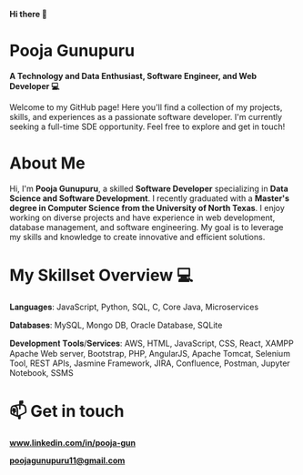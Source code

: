 **Hi there 👋** 
# Pooja Gunupuru
**A Technology and Data Enthusiast, Software Engineer, and Web Developer 💻**

Welcome to my GitHub page! Here you'll find a collection of my projects, skills, and experiences as a passionate software developer. I'm currently seeking a full-time SDE opportunity. Feel free to explore and get in touch!

# About Me

Hi, I'm **Pooja Gunupuru**, a skilled **Software Developer** specializing in **Data Science and Software Development**. I recently graduated with a **Master's degree in Computer Science from the University of North Texas**. I enjoy working on diverse projects and have experience in web development, database management, and software engineering. My goal is to leverage my skills and knowledge to create innovative and efficient solutions.

# My Skillset Overview 💻
𝐋𝐚𝐧𝐠𝐮𝐚𝐠𝐞𝐬: JavaScript, Python, SQL, C, Core Java, Microservices

𝐃𝐚𝐭𝐚𝐛𝐚𝐬𝐞𝐬: MySQL, Mongo DB, Oracle Database, SQLite

𝐃𝐞𝐯𝐞𝐥𝐨𝐩𝐦𝐞𝐧𝐭 𝐓𝐨𝐨𝐥𝐬/𝐒𝐞𝐫𝐯𝐢𝐜𝐞𝐬: AWS, HTML, JavaScript, CSS, React, XAMPP Apache Web server, Bootstrap, PHP, AngularJS, Apache Tomcat, Selenium Tool, REST APIs, Jasmine Framework, JIRA, Confluence, Postman, Jupyter Notebook, SSMS

# 📫 Get in touch

**www.linkedin.com/in/pooja-gun**
  
**poojagunupuru11@gmail.com**
